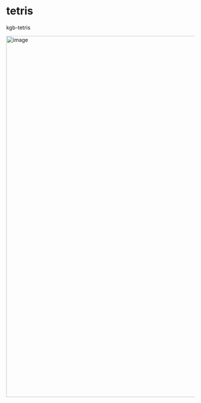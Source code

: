 # tetris
kgb-tetris

<img width="968" alt="image" src="https://github.com/Ezagor-dev/tetris/assets/45847677/c01f8161-2942-4ab1-8458-0adbc56ca707">
